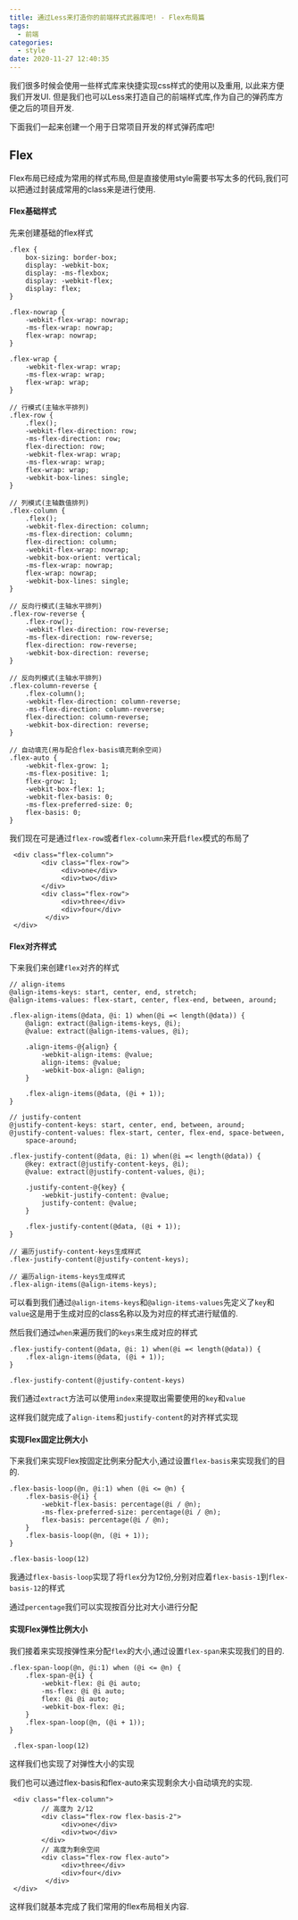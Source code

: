 ```yaml
---
title: 通过Less来打造你的前端样式武器库吧! - Flex布局篇
tags:
  - 前端
categories:
  - style
date: 2020-11-27 12:40:35
---
```


我们很多时候会使用一些样式库来快捷实现css样式的使用以及重用, 以此来方便我们开发UI. 但是我们也可以Less来打造自己的前端样式库,作为自己的弹药库方便之后的项目开发.

下面我们一起来创建一个用于日常项目开发的样式弹药库吧!

Flex
---

Flex布局已经成为常用的样式布局,但是直接使用style需要书写太多的代码,我们可以把通过封装成常用的class来是进行使用.

#### Flex基础样式

先来创建基础的flex样式

```
.flex {
    box-sizing: border-box;
    display: -webkit-box;
    display: -ms-flexbox;
    display: -webkit-flex;
    display: flex;
}

.flex-nowrap {
    -webkit-flex-wrap: nowrap;
    -ms-flex-wrap: nowrap;
    flex-wrap: nowrap;
}

.flex-wrap {
    -webkit-flex-wrap: wrap;
    -ms-flex-wrap: wrap;
    flex-wrap: wrap;
}

// 行模式(主轴水平排列)
.flex-row {
    .flex();
    -webkit-flex-direction: row;
    -ms-flex-direction: row;
    flex-direction: row;
    -webkit-flex-wrap: wrap;
    -ms-flex-wrap: wrap;
    flex-wrap: wrap;
    -webkit-box-lines: single;
}

// 列模式(主轴数值排列)
.flex-column {
    .flex();
    -webkit-flex-direction: column;
    -ms-flex-direction: column;
    flex-direction: column;
    -webkit-flex-wrap: nowrap;
    -webkit-box-orient: vertical;
    -ms-flex-wrap: nowrap;
    flex-wrap: nowrap;
    -webkit-box-lines: single;
}

// 反向行模式(主轴水平排列)
.flex-row-reverse {
    .flex-row();
    -webkit-flex-direction: row-reverse;
    -ms-flex-direction: row-reverse;
    flex-direction: row-reverse;
    -webkit-box-direction: reverse;
}

// 反向列模式(主轴水平排列)
.flex-column-reverse {
    .flex-column();
    -webkit-flex-direction: column-reverse;
    -ms-flex-direction: column-reverse;
    flex-direction: column-reverse;
    -webkit-box-direction: reverse;
}

// 自动填充(用与配合flex-basis填充剩余空间)
.flex-auto {
    -webkit-flex-grow: 1;
    -ms-flex-positive: 1;
    flex-grow: 1;
    -webkit-box-flex: 1;
    -webkit-flex-basis: 0;
    -ms-flex-preferred-size: 0;
    flex-basis: 0;
}

```

我们现在可是通过`flex-row`或者`flex-column`来开启`flex`模式的布局了

```
 <div class="flex-column">
        <div class="flex-row">
             <div>one</div>
           	 <div>two</div>
        </div>
        <div class="flex-row">
        	 <div>three</div>
           	 <div>four</div>
         </div>
 </div>
```

#### Flex对齐样式

下来我们来创建`flex`对齐的样式

```
// align-items
@align-items-keys: start, center, end, stretch;
@align-items-values: flex-start, center, flex-end, between, around;

.flex-align-items(@data, @i: 1) when(@i =< length(@data)) {
    @align: extract(@align-items-keys, @i);
    @value: extract(@align-items-values, @i);

    .align-items-@{align} {
        -webkit-align-items: @value;
        align-items: @value;
        -webkit-box-align: @align;
    }

    .flex-align-items(@data, (@i + 1));
}

// justify-content
@justify-content-keys: start, center, end, between, around;
@justify-content-values: flex-start, center, flex-end, space-between,
    space-around;

.flex-justify-content(@data, @i: 1) when(@i =< length(@data)) {
    @key: extract(@justify-content-keys, @i);
    @value: extract(@justify-content-values, @i);

    .justify-content-@{key} {
        -webkit-justify-content: @value;
        justify-content: @value;
    }

    .flex-justify-content(@data, (@i + 1));
}

// 遍历justify-content-keys生成样式
.flex-justify-content(@justify-content-keys);

// 遍历align-items-keys生成样式
.flex-align-items(@align-items-keys);
```

可以看到我们通过`@align-items-keys`和`@align-items-values`先定义了`key`和`value`这是用于生成对应的class名称以及为对应的样式进行赋值的.

然后我们通过`when`来遍历我们的`keys`来生成对应的样式

```
.flex-justify-content(@data, @i: 1) when(@i =< length(@data)) {
    .flex-align-items(@data, (@i + 1));
}

.flex-justify-content(@justify-content-keys)
```

我们通过`extract`方法可以使用`index`来提取出需要使用的`key`和`value`

这样我们就完成了`align-items`和`justify-content`的对齐样式实现

#### 实现Flex固定比例大小

下来我们来实现Flex按固定比例来分配大小,通过设置`flex-basis`来实现我们的目的.

```
.flex-basis-loop(@n, @i:1) when (@i <= @n) {
    .flex-basis-@{i} {
        -webkit-flex-basis: percentage(@i / @n);
        -ms-flex-preferred-size: percentage(@i / @n);
        flex-basis: percentage(@i / @n);
    }
    .flex-basis-loop(@n, (@i + 1));
}

.flex-basis-loop(12)
```

我通过`flex-basis-loop`实现了将`flex`分为12份,分别对应着`flex-basis-1`到`flex-basis-12`的样式

通过`percentage`我们可以实现按百分比对大小进行分配

#### 实现Flex弹性比例大小

我们接着来实现按弹性来分配`flex`的大小,通过设置`flex-span`来实现我们的目的.

```
.flex-span-loop(@n, @i:1) when (@i <= @n) {
    .flex-span-@{i} {
        -webkit-flex: @i @i auto;
        -ms-flex: @i @i auto;
        flex: @i @i auto;
        -webkit-box-flex: @i;
    }
    .flex-span-loop(@n, (@i + 1));
}

 .flex-span-loop(12)
```


这样我们也实现了对弹性大小的实现

我们也可以通过flex-basis和flex-auto来实现剩余大小自动填充的实现.

```
 <div class="flex-column">
 		// 高度为 2/12
        <div class="flex-row flex-basis-2">
             <div>one</div>
           	 <div>two</div>
        </div>
        // 高度为剩余空间
        <div class="flex-row flex-auto">
        	 <div>three</div>
           	 <div>four</div>
         </div>
 </div>
```


这样我们就基本完成了我们常用的flex布局相关内容.






